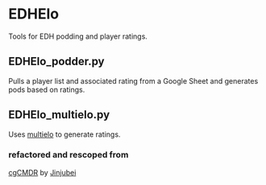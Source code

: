 # EDHElo
Tools for EDH podding and player ratings.

## EDHElo_podder.py
Pulls a player list and associated rating from a Google Sheet and generates pods based on ratings.

## EDHElo_multielo.py
Uses [multielo](https://github.com/djcunningham0/multielo) to generate ratings.

### refactored and rescoped from
[cgCMDR](https://github.com/Jinjubei/cgCMDR) by [Jinjubei](https://github.com/Jinjubei)
